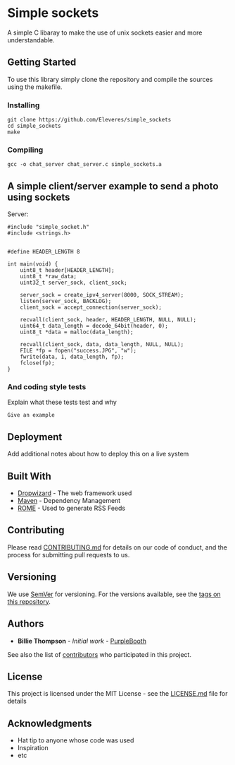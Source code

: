 # Simple sockets

A simple C libaray to make the use of unix sockets easier and more understandable.

## Getting Started

To use this library simply clone the repository and compile the sources using the makefile.

### Installing

```
git clone https://github.com/Eleveres/simple_sockets
cd simple_sockets
make
```

### Compiling

```
gcc -o chat_server chat_server.c simple_sockets.a
```

## A simple client/server example to send a photo using sockets

Server:

```
#include "simple_socket.h"
#include <strings.h>


#define HEADER_LENGTH 8

int main(void) {
	uint8_t header[HEADER_LENGTH];
	uint8_t *raw_data;
	uint32_t server_sock, client_sock;

	server_sock = create_ipv4_server(8000, SOCK_STREAM);
	listen(server_sock, BACKLOG);
	client_sock = accept_connection(server_sock);

	recvall(client_sock, header, HEADER_LENGTH, NULL, NULL);
	uint64_t data_length = decode_64bit(header, 0);
	uint8_t *data = malloc(data_length);
	
	recvall(client_sock, data, data_length, NULL, NULL);
	FILE *fp = fopen("success.JPG", "w");
	fwrite(data, 1, data_length, fp);
	fclose(fp);
}

```

### And coding style tests

Explain what these tests test and why

```
Give an example
```

## Deployment

Add additional notes about how to deploy this on a live system

## Built With

* [Dropwizard](http://www.dropwizard.io/1.0.2/docs/) - The web framework used
* [Maven](https://maven.apache.org/) - Dependency Management
* [ROME](https://rometools.github.io/rome/) - Used to generate RSS Feeds

## Contributing

Please read [CONTRIBUTING.md](https://gist.github.com/PurpleBooth/b24679402957c63ec426) for details on our code of conduct, and the process for submitting pull requests to us.

## Versioning

We use [SemVer](http://semver.org/) for versioning. For the versions available, see the [tags on this repository](https://github.com/your/project/tags). 

## Authors

* **Billie Thompson** - *Initial work* - [PurpleBooth](https://github.com/PurpleBooth)

See also the list of [contributors](https://github.com/your/project/contributors) who participated in this project.

## License

This project is licensed under the MIT License - see the [LICENSE.md](LICENSE.md) file for details

## Acknowledgments

* Hat tip to anyone whose code was used
* Inspiration
* etc
